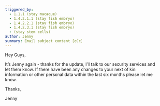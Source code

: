 ```yaml
---
triggered_by:
  - 1.1.1 (stay macaque)
  - 1.4.2.1.1 (stay fish embryo)
  - 1.4.2.2.1 (stay fish embryo)
  - 1.4.2.3.1 (stay fish embryo)
  - (stay stem cells)
author: Jenny
summary: Email subject content [cCc]
---
```


Hey Guys,

It’s Jenny again - thanks for the update, I’ll talk to our security services and let them know. If there have been any changes to your next of kin information or other personal data within the last six months please let me know.

Thanks,

Jenny

